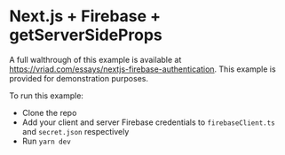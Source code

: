 # Next.js + Firebase + getServerSideProps

A full walthrough of this example is available at https://vriad.com/essays/nextjs-firebase-authentication. This example is provided for demonstration purposes. 

To run this example:
- Clone the repo
- Add your client and server Firebase credentials to `firebaseClient.ts` and `secret.json` respectively
- Run `yarn dev`
